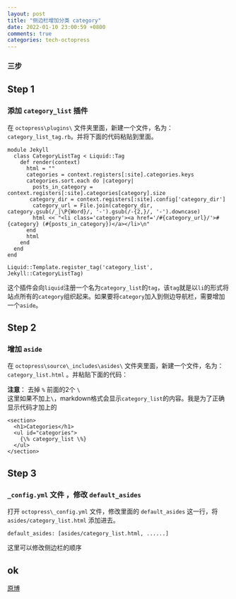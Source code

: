 ```yaml
---
layout: post
title: "侧边栏增加分类 category"
date: 2022-01-10 23:00:59 +0800
comments: true
categories: tech-octopress
---
```


### 三步

## Step 1

### 添加 `category_list` 插件  

在 `octopress\plugins\` 文件夹里面，新建一个文件，名为：`category_list_tag.rb`。并将下面的代码粘贴到里面。  

	module Jekyll
	  class CategoryListTag < Liquid::Tag
	    def render(context)
	      html = ""
	      categories = context.registers[:site].categories.keys
	      categories.sort.each do |category|
	        posts_in_category = context.registers[:site].categories[category].size
 	       category_dir = context.registers[:site].config['category_dir']
	        category_url = File.join(category_dir, category.gsub(/_|\P{Word}/, '-').gsub(/-{2,}/, '-').downcase)
        	html << "<li class='category'><a href='/#{category_url}/'>#{category} (#{posts_in_category})</a></li>\n"
	      end
	      html
	    end
	  end
	end
	
	Liquid::Template.register_tag('category_list', Jekyll::CategoryListTag)


这个插件会向`liquid`注册一个名为`category_list`的`tag`，该`tag`就是以`li`的形式将站点所有的`category`组织起来。如果要将`category`加入到侧边导航栏，需要增加一个`aside`。  

## Step 2

### 增加 `aside`  

在 `octopress\source\_includes\asides\` 文件夹里面，新建一个文件，名为：`category_list.html` 。并粘贴下面的代码：  
 

**注意**： 去掉 `%` 前面的2个 `\`  
这里如果不加上`\`，markdown格式会显示`category_list`的内容。我是为了正确显示代码才加上的  


	<section>
	  <h1>Categories</h1>
	  <ul id="categories">
	    {\% category_list \%}
	  </ul>
	</section>



## Step 3

### `_config.yml` 文件 ，修改 `default_asides`  

打开 `octopress\_config.yml` 文件，修改里面的 `default_asides` 这一行，将 `asides/category_list.html` 添加进去。  

	default_asides: [asides/category_list.html, ......]

这里可以修改侧边栏的顺序  

## ok

[原博](http://www.aobosir.com/blog/2016/10/12/octopress-build-static-blog-site-add-categories-list-for-site-sidebar/)





